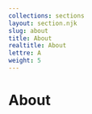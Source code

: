 ```yaml
---
collections: sections
layout: section.njk
slug: about
title: About
realtitle: About
lettre: A
weight: 5
---
```


# About
